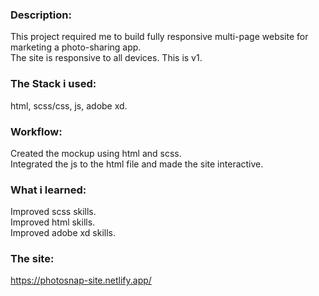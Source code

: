 ### Description:

This project required me to build fully responsive multi-page website for marketing a photo-sharing app.  
The site is responsive to all devices.
This is v1.

### The Stack i used:

html, scss/css, js, adobe xd.

### Workflow:

Created the mockup using html and scss.  
Integrated the js to the html file and made the site interactive.

### What i learned:

Improved scss skills.  
Improved html skills.  
Improved adobe xd skills.

### The site:

https://photosnap-site.netlify.app/
